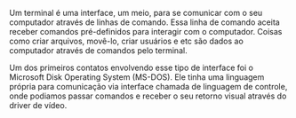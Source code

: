 Um terminal é uma interface, um meio, para se comunicar com o seu computador através de linhas de comando. Essa linha de comando aceita receber comandos pré-definidos para interagir com o computador. Coisas como criar arquivos, movê-lo, criar usuários e etc são dados ao computador através de comandos pelo terminal.

Um dos primeiros contatos envolvendo esse tipo de interface foi o Microsoft Disk Operating System (MS-DOS). Ele tinha uma linguagem própria para comunicação via interface chamada de linguagem de controle, onde podiamos passar comandos e receber o seu retorno visual através do driver de vídeo.